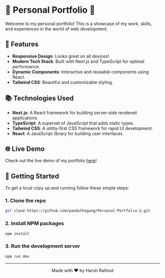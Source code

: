 # 🌟 Personal Portfolio 🌟

Welcome to my personal portfolio! This is a showcase of my work, skills, and experiences in the world of web development.

## 🚀 Features
- **Responsive Design**: Looks great on all devices!
- **Modern Tech Stack**: Built with Next.js and TypeScript for optimal performance.
- **Dynamic Components**: Interactive and reusable components using React.
- **Tailwind CSS**: Beautiful and customizable styling.

## 📚 Technologies Used
- **Next.js**: A React framework for building server-side rendered applications.
- **TypeScript**: A superset of JavaScript that adds static types.
- **Tailwind CSS**: A utility-first CSS framework for rapid UI development.
- **React**: A JavaScript library for building user interfaces.

## 🌐 Live Demo
Check out the live demo of my portfolio [here](#)!

## 📖 Getting Started
To get a local copy up and running follow these simple steps:

### 1. Clone the repo
```bash
git clone https://github.com/panduthegang/Personal-Portfolio-2.git
```

### 2. Install NPM packages
```bash
npm install
```

### 3. Run the development server
```bash
npm run dev
```

---

<div align="center">Made with ❤️ by Harsh Rathod</div>

